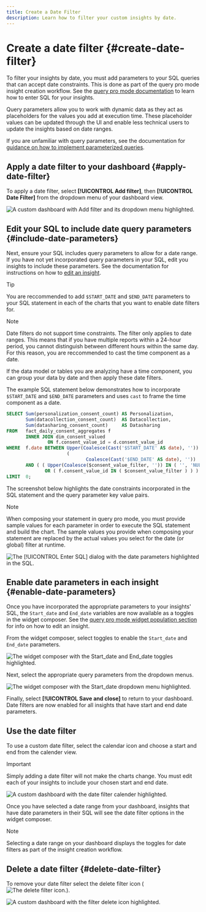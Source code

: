 ```yaml
---
title: Create a Date Filter
description: Learn how to filter your custom insights by date.
---
```

# Create a date filter {#create-date-filter}

To filter your insights by date, you must add parameters to your SQL queries that can accept date constraints. This is done as part of the query pro mode insight creation workflow. See the [query pro mode documentation](#query-pro-mode) to learn how to enter SQL for your insights.

Query parameters allow you to work with dynamic data as they act as placeholders for the values you add at execution time. These placeholder values can be updated through the UI and enable less technical users to update the insights based on date ranges.   

If you are unfamiliar with query parameters, see the documentation for [guidance on how to implement parameterized queries](../../../../query-service/ui/parameterized-queries.md).

## Apply a date filter to your dashboard {#apply-date-filter}

To apply a date filter, select **[!UICONTROL Add filter]**, then **[!UICONTROL Date Filter]** from the dropdown menu of your dashboard view. 

![A custom dashboard with Add filter and its dropdown menu highlighted.](../../../images/customizable-insights/add-filter.png)

## Edit your SQL to include date query parameters {#include-date-parameters} 

Next, ensure your SQL includes query parameters to allow for a date range. If you have not yet incorporated query parameters in your SQL, edit you insights to include these parameters. See the documentation for instructions on how to [edit an insight](../query-pro-mode.md#edit).

>[!TIP]
>
>You are reccommended to add `$START_DATE` and `$END_DATE` parameters to your SQL statement in each of the charts that you want to enable date filters for.

>[!NOTE]
>
>Date filters do not support time constraints. The filter only applies to date ranges. This means that if you have multiple reports within a 24-hour period, you cannot distinguish between different hours within the same day. For this reason, you are reccommended to cast the time component as a date. 

If the data model or tables you are analyzing have a time component, you can group your data by date and then apply these date filters.

The example SQL statement below demonstrates how to incorporate `$START_DATE` and `$END_DATE` parameters and uses `cast` to frame the time component as a date.

```sql
SELECT Sum(personalization_consent_count) AS Personalization,
       Sum(datacollection_consent_count)  AS Datacollection,
       Sum(datasharing_consent_count)     AS Datasharing
FROM   fact_daily_consent_aggregates f
       INNER JOIN dim_consent_valued
               ON f.consent_value_id = d.consent_value_id
WHERE  f.date BETWEEN Upper(Coalesce(Cast('$START_DATE' AS date), '')) AND Upper
                      (
                             Coalesce(Cast('$END_DATE' AS date), ''))
       AND ( ( Upper(Coalesce($consent_value_filter, '')) IN ( '', 'NULL' ) )
              OR ( f.consent_value_id IN ( $consent_value_filter ) ) )
LIMIT  0; 
```

The screenshot below highlights the date constraints incorporated in the SQL statement and the query parameter key value pairs.

>[!NOTE]
>
>When composing your statement in query pro mode, you must provide sample values for each parameter in order to execute the SQL statement and build the chart. The sample values you provide when composing your statement are replaced by the actual values you select for the date (or global) filter at runtime.

![The [!UICONTROL Enter SQL] dialog with the date parameters highlighted in the SQL.](../../../images/customizable-insights/sql-date-parameters.png)

## Enable date parameters in each insight {#enable-date-parameters}

Once you have incorporated the appropriate parameters to your insights' SQL, the `Start_date` and `End_date` variables are now available as a toggles in the widget composer. See the [query pro mode widget population section](#populate-widget) for info on how to edit an insight. 

From the widget composer, select toggles to enable the `Start_date` and `End_date` parameters.

![The widget composer with the Start_date and End_date toggles highlighted.](../../../images/customizable-insights/widget-composer-date-filter-toggles.png)

Next, select the appropriate query parameters from the dropdown menus.

![The widget composer with the Start_date dropdown menu highlighted.](../../../images/customizable-insights/widget-composer-date-filter-dropdown.png)

Finally, select **[!UICONTROL Save and close]** to return to your dashboard. Date filters are now enabled for all insights that have start and end date parameters.

## Use the date filter

To use a custom date filter, select the calendar icon and choose a start and end from the calender view.

>[!IMPORTANT]
>
>Simply adding a date filter will not make the charts change. You must edit each of your insights to include your chosen start and end date.

![A custom dashboard with the date filter calender highlighted.](../../../images/customizable-insights/date-filter.png)

Once you have selected a date range from your dashboard, insights that have date parameters in their SQL will see the date filter options in the widget composer. 

>[!NOTE]
>
>Selecting a date range on your dashboard displays the toggles for date filters as part of the insight creation workflow. 

## Delete a date filter {#delete-date-filter}

To remove your date filter select the delete filter icon (![The delete filter icon.](../../../images/customizable-insights/delete-filter-icon.png)). 

![A custom dashboard with the filter delete icon highlighted.](../../../images/customizable-insights/delete-date-filter.png)
